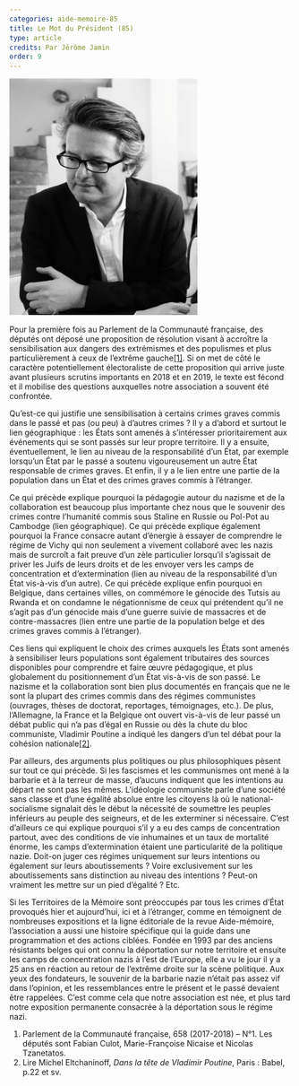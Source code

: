 ```yaml
---
categories: aide-memoire-85
title: Le Mot du Président (85)
type: article
credits: Par Jérôme Jamin
order: 9
---
```

![Jérôme Jamin](/assets/uploads/am-83-jerome-jamin-president.jpg)



Pour la première fois au Parlement de la Communauté française, des députés ont déposé une proposition de résolution visant à accroître la sensibilisation aux dangers des extrémismes et des populismes et plus particulièrement à ceux de l’extrême gauche[[1]](#footnote-1). Si on met de côté le caractère potentiellement électoraliste de cette proposition qui arrive juste avant plusieurs scrutins importants en 2018 et en 2019, le texte est fécond et il mobilise des questions auxquelles notre association a souvent été confrontée.

Qu’est-ce qui justifie une sensibilisation à certains crimes graves commis dans le passé et pas (ou peu) à d’autres crimes ? Il y a d’abord et surtout le lien géographique : les États sont amenés à s’intéresser prioritairement aux événements qui se sont passés sur leur propre territoire. Il y a ensuite, éventuellement, le lien au niveau de la responsabilité d’un État, par exemple lorsqu’un État par le passé a soutenu vigoureusement un autre État responsable de crimes graves. Et enfin, il y a le lien entre une partie de la population dans un État et des crimes graves commis à l’étranger.

Ce qui précède explique pourquoi la pédagogie autour du nazisme et de la collaboration est beaucoup plus importante chez nous que le souvenir des crimes contre l’humanité commis sous Staline en Russie ou Pol-Pot au Cambodge (lien géographique). Ce qui précède explique également pourquoi la France consacre autant d’énergie à essayer de comprendre le régime de Vichy qui non seulement a vivement collaboré avec les nazis mais de surcroît a fait preuve d’un zèle particulier lorsqu’il s’agissait de priver les Juifs de leurs droits et de les envoyer vers les camps de concentration et d’extermination (lien au niveau de la responsabilité d’un État vis-à-vis d’un autre). Ce qui précède explique enfin pourquoi en Belgique, dans certaines villes, on commémore le génocide des Tutsis au Rwanda et on condamne le négationnisme de ceux qui prétendent qu’il ne s’agit pas d’un génocide mais d’une guerre suivie de massacres et de contre-massacres (lien entre une partie de la population belge et des crimes graves commis à l’étranger).

Ces liens qui expliquent le choix des crimes auxquels les États sont amenés à sensibiliser leurs populations sont également tributaires des sources disponibles pour comprendre et faire œuvre pédagogique, et plus globalement du positionnement d’un État vis-à-vis de son passé. Le nazisme et la collaboration sont bien plus documentés en français que ne le sont la plupart des crimes commis dans des régimes communistes (ouvrages, thèses de doctorat, reportages, témoignages, etc.). De plus, l’Allemagne, la France et la Belgique ont ouvert vis-à-vis de leur passé un débat public qui n’a pas d’égal en Russie ou dès la chute du bloc communiste, Vladimir Poutine a indiqué les dangers d’un tel débat pour la cohésion nationale[[2]](#footnote-2).

Par ailleurs, des arguments plus politiques ou plus philosophiques pèsent sur tout ce qui précède. Si les fascismes et les communismes ont mené à la barbarie et à la terreur de masse, d’aucuns indiquent que les intentions au départ ne sont pas les mêmes. L’idéologie communiste parle d’une société sans classe et d’une égalité absolue entre les citoyens là où le national-socialisme signalait dès le début la nécessité de soumettre les peuples inférieurs au peuple des seigneurs, et de les exterminer si nécessaire. C’est d’ailleurs ce qui explique pourquoi s’il y a eu des camps de concentration partout, avec des conditions de vie inhumaines et un taux de mortalité énorme, les camps d’extermination étaient une particularité de la politique nazie. Doit-on juger ces régimes uniquement sur leurs intentions ou également sur leurs aboutissements ? Voire exclusivement sur les aboutissements sans distinction au niveau des intentions ? Peut-on vraiment les mettre sur un pied d’égalité ? Etc.

Si les Territoires de la Mémoire sont préoccupés par tous les crimes d’État provoqués hier et aujourd’hui, ici et à l’étranger, comme en témoignent de nombreuses expositions et la ligne éditoriale de la revue Aide-mémoire, l’association a aussi une histoire spécifique qui la guide dans une programmation et des actions ciblées. Fondée en 1993 par des anciens résistants belges qui ont connu la déportation sur notre territoire et ensuite les camps de concentration nazis à l’est de l’Europe, elle a vu le jour il y a 25 ans en réaction au retour de l’extrême droite sur la scène politique. Aux yeux des fondateurs, le souvenir de la barbarie nazie n’était pas assez vif dans l’opinion, et les ressemblances entre le présent et le passé devaient être rappelées. C’est comme cela que notre association est née, et plus tard notre exposition permanente consacrée à la déportation sous le régime nazi.



 



 



1. Parlement de la Communauté française, 658 (2017-2018) – N°1. Les députés sont Fabian Culot, Marie-Françoise Nicaise et Nicolas Tzanetatos.
2. Lire Michel Eltchaninoff, _Dans la tête de Vladimir Poutine_, Paris : Babel, p.22 et sv.
